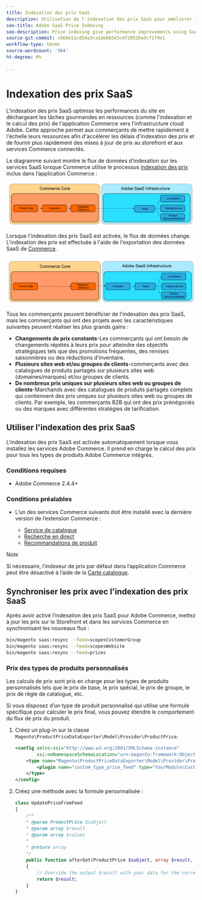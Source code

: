 ```yaml
---
title: Indexation des prix SaaS
description: Utilisation de l'indexation des prix SaaS pour améliorer les performances
seo-title: Adobe SaaS Price Indexing
seo-description: Price indexing give performance improvements using SaaS infrastructure
source-git-commit: cb69e11cd54a3ca1ab66543c4f28526a3cf1f9e1
workflow-type: tm+mt
source-wordcount: '384'
ht-degree: 0%

---
```


# Indexation des prix SaaS

L&#39;indexation des prix SaaS optimise les performances du site en déchargeant les tâches gourmandes en ressources (comme l&#39;indexation et le calcul des prix) de l&#39;application Commerce vers l&#39;infrastructure cloud Adobe. Cette approche permet aux commerçants de mettre rapidement à l&#39;échelle leurs ressources afin d&#39;accélérer les délais d&#39;indexation des prix et de fournir plus rapidement des mises à jour de prix au storefront et aux services Commerce connectés.

Le diagramme suivant montre le flux de données d’indexation sur les services SaaS lorsque Commerce utilise le processus [indexation des prix](https://experienceleague.adobe.com/en/docs/commerce-operations/configuration-guide/cli/manage-indexers) inclus dans l’application Commerce :

![ Flux de données par défaut ](assets/old_way.png)

Lorsque l&#39;indexation des prix SaaS est activée, le flux de données change. L&#39;indexation des prix est effectuée à l&#39;aide de l&#39;exportation des données SaaS de [Commerce](../data-export/data-synchronization.md).

![Flux de données d&#39;indexation des prix SaaS](assets/new_way.png)

Tous les commerçants peuvent bénéficier de l&#39;indexation des prix SaaS, mais les commerçants qui ont des projets avec les caractéristiques suivantes peuvent réaliser les plus grands gains :

* **Changements de prix constants**-Les commerçants qui ont besoin de changements répétés à leurs prix pour atteindre des objectifs stratégiques tels que des promotions fréquentes, des remises saisonnières ou des réductions d&#39;inventaire.
* **Plusieurs sites web et/ou groupes de clients**-commerçants avec des catalogues de produits partagés sur plusieurs sites web (domaines/marques) et/ou groupes de clients.
* **De nombreux prix uniques sur plusieurs sites web ou groupes de clients**-Marchands avec des catalogues de produits partagés complets qui contiennent des prix uniques sur plusieurs sites web ou groupes de clients. Par exemple, les commerçants B2B qui ont des prix prénégociés ou des marques avec différentes stratégies de tarification.

## Utiliser l&#39;indexation des prix SaaS

L&#39;indexation des prix SaaS est activée automatiquement lorsque vous installez les services Adobe Commerce. Il prend en charge le calcul des prix pour tous les types de produits Adobe Commerce intégrés.

### Conditions requises

* Adobe Commerce 2.4.4+

### Conditions préalables

* L’un des services Commerce suivants doit être installé avec la dernière version de l’extension Commerce :

   * [Service de catalogue](../catalog-service/overview.md)
   * [Recherche en direct](../live-search/overview.md)
   * [Recommandations de produit](../product-recommendations/guide-overview.md)


>[!NOTE]
>
>Si nécessaire, l’indexeur de prix par défaut dans l’application Commerce peut être désactivé à l’aide de la [Carte catalogue](catalog-adapter.md).

## Synchroniser les prix avec l&#39;indexation des prix SaaS

Après avoir activé l’indexation des prix SaaS pour Adobe Commerce, mettez à jour les prix sur le Storefront et dans les services Commerce en synchronisant les nouveaux flux :

```bash
bin/magento saas:resync --feed=scopesCustomerGroup
bin/magento saas:resync --feed=scopesWebsite
bin/magento saas:resync --feed=prices
```

### Prix des types de produits personnalisés

Les calculs de prix sont pris en charge pour les types de produits personnalisés tels que le prix de base, le prix spécial, le prix de groupe, le prix de règle de catalogue, etc.

Si vous disposez d’un type de produit personnalisé qui utilise une formule spécifique pour calculer le prix final, vous pouvez étendre le comportement du flux de prix du produit.

1. Créez un plug-in sur la classe `Magento\ProductPriceDataExporter\Model\Provider\ProductPrice`.

   ```xml
   <config xmlns:xsi="http://www.w3.org/2001/XMLSchema-instance"
           xsi:noNamespaceSchemaLocation="urn:magento:framework:ObjectManager/etc/config.xsd">
       <type name="Magento\ProductPriceDataExporter\Model\Provider\ProductPrice">
           <plugin name="custom_type_price_feed" type="YourModule\CustomProductType\Plugin\UpdatePriceFromFeed" />
       </type>
   </config>
   ```

1. Créez une méthode avec la formule personnalisée :

   ```php
   class UpdatePriceFromFeed
   {
       /**
       * @param ProductPrice $subject
       * @param array $result
       * @param array $values
       *
       * @return array
       */
       public function afterGet(ProductPrice $subject, array $result, array $values) : array
       {
           // Override the output $result with your data for the corresponding products (see original method for details) 
           return $result;
       }
   }
   ```

